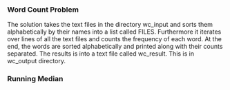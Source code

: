 ### Word Count Problem
The solution takes the text files in the directory wc_input and sorts them alphabetically by their names into a list called FILES. Furthermore it iterates over lines of all the text files and counts the frequency of each word. At the end, the words are sorted  alphabetically and printed along with their counts separated. The results is into a text file called
wc_result. This is in wc_output directory.

### Running Median
